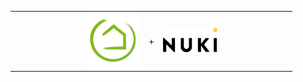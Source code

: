 <table border="0">
  <tr style="display: block; margin-left: auto; margin-right: auto; width: 50%; vertical-align: middle; border: none;">
    <td>
      <img src="https://raw.githubusercontent.com/MAFFPT/Hubitat/master/Nuki%20Smart%20Lock%202.0/icons/Hubitat-logo.jpg" alt="Hubitat" width="200"/>
    </td>
    <td>+</td>
    <td>
      <img src="https://raw.githubusercontent.com/MAFFPT/Hubitat/master/Nuki%20Smart%20Lock%202.0/icons/Nuki-logo.png" alt="Nuki" width="200"/>
    </td>
  </tr>
  </table>
